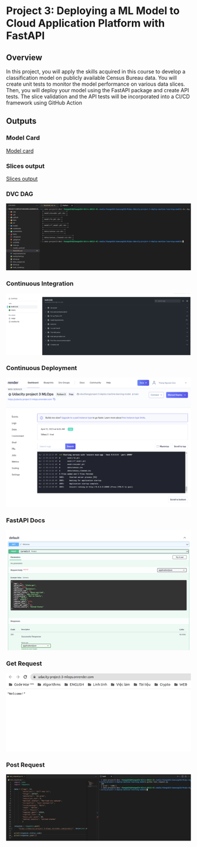 # Project 3: Deploying a ML Model to Cloud Application Platform with FastAPI

## Overview
In this project, you will apply the skills acquired in this course to develop a classification model on publicly available Census Bureau data. You will create unit tests to monitor the model performance on various data slices. Then, you will deploy your model using the FastAPI package and create API tests. The slice validation and the API tests will be incorporated into a CI/CD framework using GitHub Action

## Outputs
### Model Card
[Model card](./model_card.md)
### Slices output
[Slices output](./slice_output.txt)
### DVC DAG
![](screenshots/dvcdag.png)
### Continuous Integration
![](screenshots/continuous_integration.png)
### Continuous Deployment
![](screenshots/continuous_deployment.png)
### FastAPI Docs
![](screenshots/example.png)
### Get Request
![](screenshots/live_get.png)
### Post Request
![](screenshots/live_post.png)